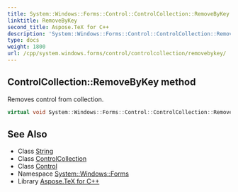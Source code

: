 ```yaml
---
title: System::Windows::Forms::Control::ControlCollection::RemoveByKey method
linktitle: RemoveByKey
second_title: Aspose.TeX for C++
description: 'System::Windows::Forms::Control::ControlCollection::RemoveByKey method. Removes control from collection in C++.'
type: docs
weight: 1800
url: /cpp/system.windows.forms/control/controlcollection/removebykey/
---
```

## ControlCollection::RemoveByKey method


Removes control from collection.

```cpp
virtual void System::Windows::Forms::Control::ControlCollection::RemoveByKey(System::String key)
```

## See Also

* Class [String](../../../../system/string/)
* Class [ControlCollection](../)
* Class [Control](../../)
* Namespace [System::Windows::Forms](../../../)
* Library [Aspose.TeX for C++](../../../../)
